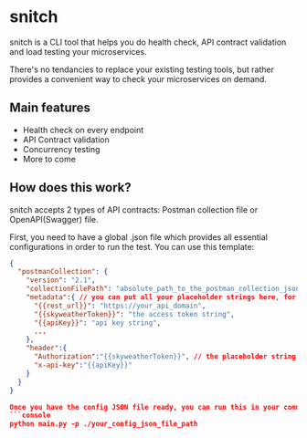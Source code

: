 # snitch
snitch is a CLI tool that helps you do health check, API contract validation and load testing your microservices.

There's no tendancies to replace your existing testing tools, but rather provides a convenient way to check your microservices on demand.
## Main features
- Health check on every endpoint
- API Contract validation
- Concurrency testing
- More to come

## How does this work?
snitch accepts 2 types of API contracts: Postman collection file or OpenAPI(Swagger) file.

First, you need to have a global .json file which provides all essential configurations in order to run the test. You can use this template:
```json
{
  "postmanCollection": {
    "version": "2.1", 
    "collectionFilePath": "absolute_path_to_the_postman_collection_json_file",
    "metadata":{ // you can put all your placeholder strings here, for instance, the placeholder string for the host of the REST endpoints
      "{{rest_url}}": "https://your_api_domain",
      "{{skyweatherToken}}": "the access token string",
      "{{apiKey}}": "api key string",
      ...
    },
    "header":{
      "Authorization":"{{skyweatherToken}}", // the placeholder string will be replaced by the metadata values automatically by the script
      "x-api-key":"{{apiKey}}"
    }
  }
}

Once you have the config JSON file ready, you can run this in your commandline prompt:
```console 
python main.py -p ./your_config_json_file_path

```
